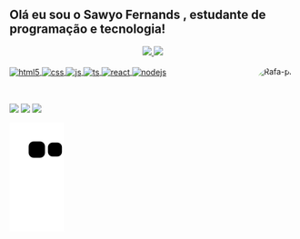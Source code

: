 
## Olá eu sou o Sawyo Fernands , estudante de programação e tecnologia!

<div align="center">
  <a href="https://github.com/Sawyo-Fernands">
  <img height="180em" src="https://github-readme-stats.vercel.app/api?username=Sawyo-Fernands&show_icons=true&theme=dracula&include_all_commits=true&count_private=true"/>
  <img height="180em" src="https://github-readme-stats.vercel.app/api/top-langs/?username=Sawyo-Fernands&layout=compact&langs_count=7&theme=dracula"/>
</div>
  
  <br/>
  <div style="display: inline_block">
    <img align="center" alt="html5" src="https://img.shields.io/badge/HTML5-E34F26?style=for-the-badge&logo=html5&logoColor=white" />
  <img align="center" alt="css" src="https://img.shields.io/badge/CSS3-1572B6?style=for-the-badge&logo=css3&logoColor=white" />
  <img align="center" alt="js" src="https://img.shields.io/badge/JavaScript-F7DF1E?style=for-the-badge&logo=javascript&logoColor=black" />
  <img align="center" alt="ts" src="https://img.shields.io/badge/TypeScript-007ACC?style=for-the-badge&logo=typescript&logoColor=white" />
  <img align="center" alt="react" src="https://img.shields.io/badge/React-20232A?style=for-the-badge&logo=react&logoColor=61DAFB" />
  <img align="center" alt="nodejs" src="https://img.shields.io/badge/Node.js-43853D?style=for-the-badge&logo=node.js&logoColor=white" />
   <img align="right" alt="Rafa-pic" height="150" style="border-radius:50px;" src="https://pa1.narvii.com/6409/32d18f013ed9559786676a78df2189f9a3e7083d_hq.gif?width=676&height=676">
</div>
  
  ##
  
  <br/>
<div> 
  <a href="https://www.instagram.com/sawyo2003/" target="_blank"><img src="https://img.shields.io/badge/-Instagram-%23E4405F?style=for-the-badge&logo=instagram&logoColor=white" target="_blank"></a>
  <a href = "mailto:sawyo191@gmail.com"  target="_blank"><img src="https://img.shields.io/badge/-Gmail-%23333?style=for-the-badge&logo=gmail&logoColor=white" target="_blank"></a>
  <a href="https://www.linkedin.com/in/sawyo-fernands-silva-carvalho-685069203/" target="_blank"><img src="https://img.shields.io/badge/-LinkedIn-%230077B5?style=for-the-badge&logo=linkedin&logoColor=white" target="_blank"></a> 
 
  ![Snake animation](https://github.com/rafaballerini/rafaballerini/blob/output/github-contribution-grid-snake.svg)
 
</div>
